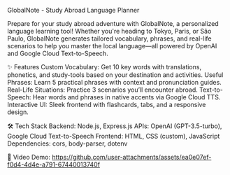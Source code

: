 GlobalNote - Study Abroad Language Planner

Prepare for your study abroad adventure with GlobalNote, a personalized language learning tool! Whether you're heading to Tokyo, Paris, or São Paulo, GlobalNote generates tailored vocabulary, phrases, and real-life scenarios to help you master the local language—all powered by OpenAI and Google Cloud Text-to-Speech.

✨ Features
Custom Vocabulary: Get 10 key words with translations, phonetics, and study-tools based on your destination and activities.
Useful Phrases: Learn 5 practical phrases with context and pronunciation guides.
Real-Life Situations: Practice 3 scenarios you’ll encounter abroad.
Text-to-Speech: Hear words and phrases in native accents via Google Cloud TTS.
Interactive UI: Sleek frontend with flashcards, tabs, and a responsive design.

🛠️ Tech Stack
Backend: Node.js, Express.js
APIs: OpenAI (GPT-3.5-turbo), Google Cloud Text-to-Speech
Frontend: HTML, CSS (custom), JavaScript
Dependencies: cors, body-parser, dotenv

🎥 Video Demo:
https://github.com/user-attachments/assets/ea0e07ef-f0d4-4d4e-a791-67440013740f
